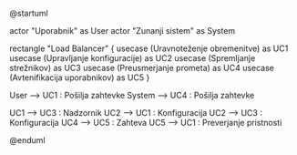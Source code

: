 @startuml

actor "Uporabnik" as User
actor "Zunanji sistem" as System

rectangle "Load Balancer" {
  usecase (Uravnoteženje obremenitve) as UC1
  usecase (Upravljanje konfiguracije) as UC2
  usecase (Spremljanje strežnikov) as UC3
  usecase (Preusmerjanje prometa) as UC4
  usecase (Avtenifikacija uporabnikov) as UC5
}

User --> UC1 : Pošilja zahtevke
System --> UC4 : Pošilja zahtevke

UC1 --> UC3 : Nadzornik
UC2 --> UC1 : Konfiguracija
UC2 --> UC3 : Konfiguracija
UC4 --> UC5 : Zahteva
UC5 --> UC1 : Preverjanje pristnosti

@enduml


